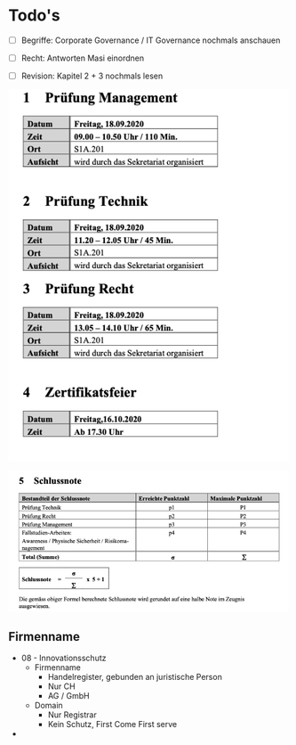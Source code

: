 # Todo's

* [ ] Begriffe: Corporate Governance / IT Governance nochmals anschauen
* [ ] Recht: Antworten Masi einordnen
* [ ] Revision: Kapitel 2 + 3 nochmals lesen



![](.gitbook/assets/image%20%28213%29.png)

![](.gitbook/assets/image%20%28214%29.png)

## Firmenname

* 08 - Innovationsschutz
  * Firmenname
    * Handelregister, gebunden an juristische Person
    * Nur CH
    * AG / GmbH
  * Domain 
    * Nur Registrar
    * Kein Schutz, First Come First serve
* 
